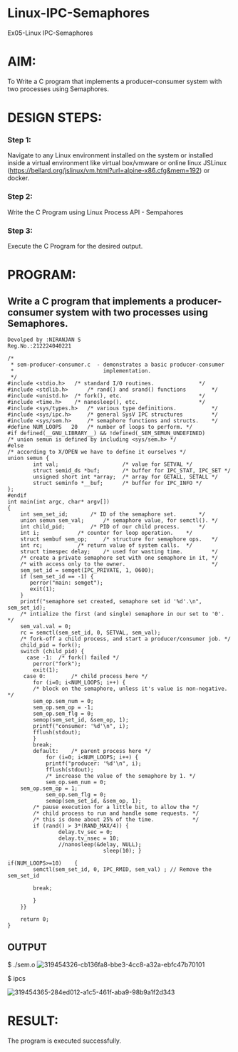 # Linux-IPC-Semaphores
Ex05-Linux IPC-Semaphores

# AIM:
To Write a C program that implements a producer-consumer system with two processes using Semaphores.

# DESIGN STEPS:

### Step 1:

Navigate to any Linux environment installed on the system or installed inside a virtual environment like virtual box/vmware or online linux JSLinux (https://bellard.org/jslinux/vm.html?url=alpine-x86.cfg&mem=192) or docker.

### Step 2:

Write the C Program using Linux Process API - Sempahores

### Step 3:

Execute the C Program for the desired output. 

# PROGRAM:

## Write a C program that implements a producer-consumer system with two processes using Semaphores.
```
Devolped by :NIRANJAN S
Reg.No.:212224040221 
```

```
/*
 * sem-producer-consumer.c  - demonstrates a basic producer-consumer
 *                            implementation.
 */
#include <stdio.h>	 /* standard I/O routines.              */
#include <stdlib.h>      /* rand() and srand() functions        */
#include <unistd.h>	 /* fork(), etc.                        */
#include <time.h>	 /* nanosleep(), etc.                   */
#include <sys/types.h>   /* various type definitions.           */
#include <sys/ipc.h>     /* general SysV IPC structures         */
#include <sys/sem.h>	 /* semaphore functions and structs.    */
#define NUM_LOOPS	20	 /* number of loops to perform. */
#if defined(__GNU_LIBRARY__) && !defined(_SEM_SEMUN_UNDEFINED)
/* union semun is defined by including <sys/sem.h> */
#else
/* according to X/OPEN we have to define it ourselves */
union semun {
        int val;                    /* value for SETVAL */
        struct semid_ds *buf;       /* buffer for IPC_STAT, IPC_SET */
        unsigned short int *array;  /* array for GETALL, SETALL */
        struct seminfo *__buf;      /* buffer for IPC_INFO */
};
#endif
int main(int argc, char* argv[])
{
    int sem_set_id;	      /* ID of the semaphore set.       */
    union semun sem_val;      /* semaphore value, for semctl(). */
    int child_pid;	      /* PID of our child process.      */
    int i;		      /* counter for loop operation.    */
    struct sembuf sem_op;     /* structure for semaphore ops.   */
    int rc;		      /* return value of system calls.  */
    struct timespec delay;    /* used for wasting time.         */
	/* create a private semaphore set with one semaphore in it, */
    /* with access only to the owner.                           */
    sem_set_id = semget(IPC_PRIVATE, 1, 0600);
    if (sem_set_id == -1) {
	   perror("main: semget");
	   exit(1);
    }
    printf("semaphore set created, semaphore set id '%d'.\n", sem_set_id);
    /* intialize the first (and single) semaphore in our set to '0'. */
    sem_val.val = 0;
    rc = semctl(sem_set_id, 0, SETVAL, sem_val);
    /* fork-off a child process, and start a producer/consumer job. */
    child_pid = fork();
    switch (child_pid) {
	  case -1:	/* fork() failed */
	    perror("fork");
	    exit(1);
	 case 0:		/* child process here */
	    for (i=0; i<NUM_LOOPS; i++) {
		/* block on the semaphore, unless it's value is non-negative. */
		sem_op.sem_num = 0;
		sem_op.sem_op = -1;
		sem_op.sem_flg = 0;
		semop(sem_set_id, &sem_op, 1);
		printf("consumer: '%d'\n", i);
		fflush(stdout);
	    }
	    break;
		default:	/* parent process here */
			for (i=0; i<NUM_LOOPS; i++) {
			printf("producer: '%d'\n", i);
			fflush(stdout);
			/* increase the value of the semaphore by 1. */
			sem_op.sem_num = 0;
	sem_op.sem_op = 1;
			sem_op.sem_flg = 0;
			semop(sem_set_id, &sem_op, 1);
		/* pause execution for a little bit, to allow the */
		/* child process to run and handle some requests. */
		/* this is done about 25% of the time.            */
		if (rand() > 3*(RAND_MAX/4)) {
	    	    delay.tv_sec = 0;
	    	    delay.tv_nsec = 10;
	    	    //nanosleep(&delay, NULL);
		                      sleep(10); }
			
if(NUM_LOOPS>=10)    {
	    semctl(sem_set_id, 0, IPC_RMID, sem_val) ; // Remove the sem_set_id
	    
	    break;

		}
	}}
    
    return 0;
}
```


## OUTPUT
$ ./sem.o 
![319454326-cb136fa8-bbe3-4cc8-a32a-ebfc47b70101](https://github.com/user-attachments/assets/c2678825-9000-49e9-b934-ab45b67559f8)


$ ipcs


![319454365-284ed012-a1c5-461f-aba9-98b9a1f2d343](https://github.com/user-attachments/assets/1fe48b6a-752e-4e2a-8140-67831711c9f5)



# RESULT:
The program is executed successfully.
